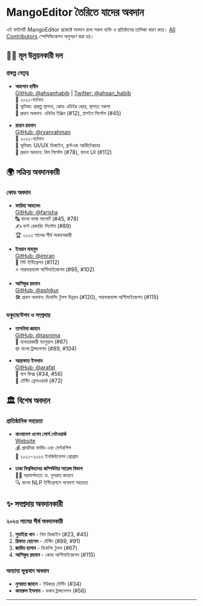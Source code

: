 # MangoEditor তৈরিতে যাদের অবদান

এই ফাইলটি MangoEditor প্রজেক্টে অবদান রাখা সকল ব্যক্তি ও প্রতিষ্ঠানের তালিকা ধারণ করে। [All Contributors](https://allcontributors.org) স্পেসিফিকেশন অনুসরণ করা হয়।

## 🧑‍💻 মূল উন্নয়নকারী দল

### প্রকল্প নেতৃত্ব
- **আহসান হাবীব**  
  [GitHub: @ahsanhabib](https://github.com/ahsanhabib) | [Twitter: @ahsan_habib](https://twitter.com/ahsan_habib)  
  📅 ২০২১-বর্তমান  
  🔧 ভূমিকা: প্রকল্প স্থাপনা, কোড এডিটর কোর, স্থাপত্য নকশা  
  🌟 প্রধান অবদান: এডিটর ইঞ্জিন (#12), প্লাগইন সিস্টেম (#45)

- **রায়ান রহমান**  
  [GitHub: @ryanrahman](https://github.com/ryanrahman)  
  📅 ২০২২-বর্তমান  
  🎨 ভূমিকা: UI/UX ডিজাইন, ফ্রন্টএন্ড আর্কিটেকচার  
  🌟 প্রধান অবদান: থিম সিস্টেম (#78), বাংলা UI (#112)

## 🌍 সক্রিয় অবদানকারী

### কোড অবদান
- **ফারিহা আহমেদ**  
  [GitHub: @farisha](https://github.com/farisha)  
  🔠 বাংলা ভাষা সাপোর্ট (#45, #78)  
  ✍️ ফন্ট রেন্ডারিং সিস্টেম (#89)  
  🏆 ২০২৩ সালের শীর্ষ অবদানকারী

- **ইমরান মাহমুদ**  
  [GitHub: @imran](https://github.com/imran)  
  🔗 গিট ইন্টিগ্রেশন (#112)  
  ⚡ পারফরম্যান্স অপ্টিমাইজেশন (#95, #102)

- **আশিকুর রহমান**  
  [GitHub: @ashikur](https://github.com/ashikur)  
  🛠️ প্রধান অবদান: ডিবাগিং টুলস উন্নয়ন (#120), পারফরম্যান্স অপ্টিমাইজেশন (#115)

### ডকুমেন্টেশন ও সম্প্রদায়
- **তাসনিমা জাহান**  
  [GitHub: @tasnima](https://github.com/tasnima)  
  📖 ব্যবহারকারী ম্যানুয়াল (#67)  
  🌐 বাংলা ট্রান্সলেশন (#89, #104)

- **আরাফাত ইসলাম**  
  [GitHub: @arafat](https://github.com/arafat)  
  🐛 বাগ ফিক্স (#34, #56)  
  🧪 টেস্টিং ফ্রেমওয়ার্ক (#72)

## 🏛️ বিশেষ অবদান

### প্রাতিষ্ঠানিক সহায়তা
- **বাংলাদেশ ওপেন সোর্স নেটওয়ার্ক**  
  [Website](https://bdosn.org)  
  💰 প্রাথমিক ফান্ডিং এবং মেন্টরশিপ  
  🏢 ২০২২-২০২৩ ইনকিউবেশন প্রোগ্রাম

- **ঢাকা বিশ্ববিদ্যালয় কম্পিউটার সায়েন্স বিভাগ**  
  👩‍🏫 পরামর্শদাতা: ড. নুসরাত জাহান  
  🔍 বাংলা NLP ইন্টিগ্রেশনে গবেষণা সহায়তা

## ✨ সম্প্রদায় অবদানকারী

### ২০২৩ সালের শীর্ষ অবদানকারী
1. **সুমাইয়া খান** - থিম ডিজাইন (#23, #45)
2. **রিফাত হোসেন** - টেস্টিং (#89, #91)
3. **জাহিদ হাসান** - ডিবাগিং টুলস (#67)
4. **আশিকুর রহমান** - কোড অপ্টিমাইজেশন (#115)

### অন্যান্য মূল্যবান অবদান
- **নুসরাত জাহান** - ইউজার টেস্টিং (#34)
- **কামরুল ইসলাম** - ডকস ট্রান্সলেশন (#56)

---

